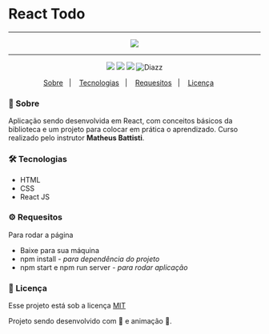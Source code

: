 # React Todo
***

<p align="center">
    <img src="https://github.com/wevdiaz/React_Todo/blob/main/img/ReactTodo.gif">
</p>

***

<p align="center">  
      <a>
          <img src="https://img.shields.io/github/repo-size/wevdiaz/React_Todo?color=%23fab1a0">      
      </a>  
      <a>
          <img src="https://img.shields.io/github/license/wevdiaz/React_Todo?color=%23fab1a0">        
      </a>      
      <a>
          <img src="https://img.shields.io/github/languages/count/wevdiaz/React_Todo?color=%23fab1a0">       
      </a>      
      <a>          
          <img alt="Diazz" src="https://img.shields.io/badge/made%20by-Diazz-React_Todo?color=%23fab1a0"> 
      </a>      
  </p> 

<p align="center">
    <a href="#speech_balloon-sobre">Sobre</a>&nbsp;&nbsp;&nbsp;|&nbsp;&nbsp;&nbsp;
    <a href="#hammer_and_wrench-tecnologias">Tecnologias</a>&nbsp;&nbsp;&nbsp;|&nbsp;&nbsp;&nbsp;
    <a href="#gear-requesitos">Requesitos</a>&nbsp;&nbsp;&nbsp;|&nbsp;&nbsp;&nbsp;
    <a href="#scroll-licença">Licença</a>&nbsp;&nbsp;&nbsp;&nbsp;&nbsp;&nbsp;    
</p>

### :speech_balloon: Sobre

Aplicação sendo desenvolvida em React, com conceitos básicos da biblioteca e um projeto para colocar em prática o aprendizado. Curso realizado pelo instrutor **Matheus Battisti**.
 
 ### :hammer_and_wrench: Tecnologias
 
 * HTML
 * CSS
 * React JS

### :gear: Requesitos

Para rodar a página

* Baixe para sua máquina
* npm install - *para dependência do projeto*
* npm start  e npm run server - *para rodar aplicação*

### :scroll: Licença

Esse projeto está sob a licença [MIT](https://github.com/wevdiaz/React_Todo/blob/main/LICENSE)

Projeto sendo desenvolvido com :blue_heart: e animação  :star_struck:.
